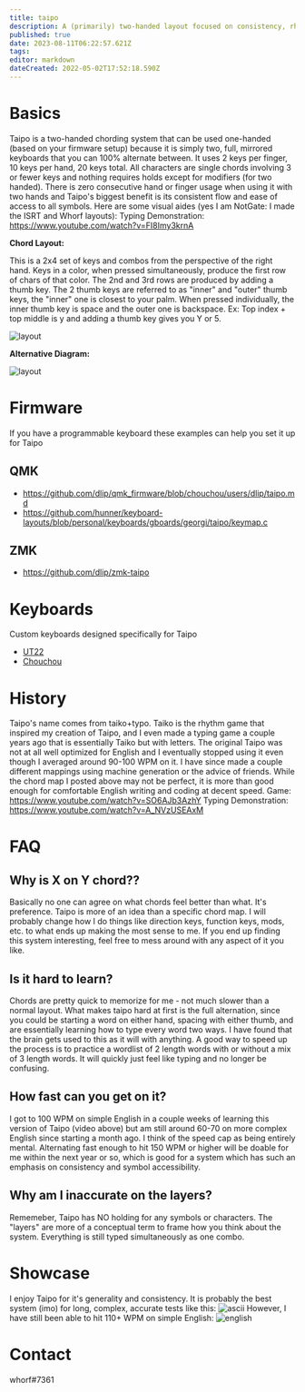 ```yaml
---
title: taipo
description: A (primarily) two-handed layout focused on consistency, rhythm, and generality
published: true
date: 2023-08-11T06:22:57.621Z
tags: 
editor: markdown
dateCreated: 2022-05-02T17:52:18.590Z
---
```


# Basics
Taipo is a two-handed chording system that can be used one-handed (based on your firmware setup) because it is simply two, full, mirrored keyboards that you can 100% alternate between. It uses 2 keys per finger, 10 keys per hand, 20 keys total. All characters are single chords involving 3 or fewer keys and nothing requires holds except for modifiers (for two handed). There is zero consecutive hand or finger usage when using it with two hands and Taipo's biggest benefit is its consistent flow and ease of access to all symbols. Here are some visual aides (yes I am NotGate: I made the ISRT and Whorf layouts): 
Typing Demonstration: https://www.youtube.com/watch?v=FI8Imy3krnA

**Chord Layout:**

This is a 2x4 set of keys and combos from the perspective of the right hand.
Keys in a color, when pressed simultaneously, produce the first row of chars of that color.
The 2nd and 3rd rows are produced by adding a thumb key. The 2 thumb keys are referred to as "inner" and "outer" thumb keys, the "inner" one is closest to your palm. When pressed individually, the inner thumb key is space and the outer one is backspace.
Ex: Top index + top middle is y and adding a thumb key gives you Y or 5.

![layout](https://media.discordapp.net/attachments/962807598665576478/1129222645204914196/taipo.png?width=1437&height=445)

**Alternative Diagram:**

![layout](https://media.discordapp.net/attachments/962807598665576478/1139441000310374461/Taipo_Left_Right_v5.png?width=1159&height=671)

# Firmware

If you have a programmable keyboard these examples can help you set it up for Taipo

## QMK

- https://github.com/dlip/qmk_firmware/blob/chouchou/users/dlip/taipo.md
- https://github.com/hunner/keyboard-layouts/blob/personal/keyboards/gboards/georgi/taipo/keymap.c

## ZMK

- https://github.com/dlip/zmk-taipo

# Keyboards

Custom keyboards designed specifically for Taipo

- [UT22](https://github.com/bubbleology/UT22)
- [Chouchou](https://github.com/dlip/chouchou)

# History
Taipo's name comes from taiko+typo. Taiko is the rhythm game that inspired my creation of Taipo, and I even made a typing game a couple years ago that is essentially Taiko but with letters. The original Taipo was not at all well optimized for English and I eventually stopped using it even though I averaged around 90-100 WPM on it. I have since made a couple different mappings using machine generation or the advice of friends. While the chord map I posted above may not be perfect, it is more than good enough for comfortable English writing and coding at decent speed.
Game: https://www.youtube.com/watch?v=SO6AJb3AzhY
Typing Demonstration: https://www.youtube.com/watch?v=A_NVzUSEAxM

# FAQ 
## Why is X on Y chord??
Basically no one can agree on what chords feel better than what. It's preference. Taipo is more of an idea than a specific chord map. I will probably change how I do things like direction keys, function keys, mods, etc. to what ends up making the most sense to me. If you end up finding this system interesting, feel free to mess around with any aspect of it you like.
## Is it hard to learn?
Chords are pretty quick to memorize for me - not much slower than a normal layout. What makes taipo hard at first is the full alternation, since you could be starting a word on either hand, spacing with either thumb, and are essentially learning how to type every word two ways. I have found that the brain gets used to this as it will with anything. A good way to speed up the process is to practice a wordlist of 2 length words with or without a mix of 3 length words. It will quickly just feel like typing and no longer be confusing.
## How fast can you get on it?
I got to 100 WPM on simple English in a couple weeks of learning this version of Taipo (video above) but am still around 60-70 on more complex English since starting a month ago. I think of the speed cap as being entirely mental. Alternating fast enough to hit 150 WPM or higher will be doable for me within the next year or so, which is good for a system which has such an emphasis on consistency and symbol accessibility.
## Why am I inaccurate on the layers?
Rememeber, Taipo has NO holding for any symbols or characters. The "layers" are more of a conceptual term to frame how you think about the system. Everything is still typed simultaneously as one combo. 

# Showcase
I enjoy Taipo for it's generality and consistency. It is probably the best system (imo) for long, complex, accurate tests like this: 
![ascii](https://media.discordapp.net/attachments/962807598665576478/962899525792579594/unknown.png?width=741&height=663)
However, I have still been able to hit 110+ WPM on simple English: 
![english](https://cdn.discordapp.com/attachments/962807598665576478/966177493717483580/unknown.png)

# Contact
whorf#7361